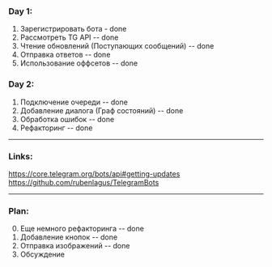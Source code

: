 ### Day 1:

1. Зарегистрировать бота - done
2. Рассмотреть TG API -- done
3. Чтение обновлений (Поступающих сообщений) -- done
4. Отправка ответов -- done
5. Использование оффсетов -- done

### Day 2:

1. Подключение очереди -- done
2. Добавление диалога (Граф состояний) -- done
3. Обработка ошибок -- done
4. Рефакторинг -- done

-------------------

### Links:

https://core.telegram.org/bots/api#getting-updates
https://github.com/rubenlagus/TelegramBots


-------------------

### Plan:
0. Еще немного рефакторинга -- done
1. Добавление кнопок -- done
2. Отправка изображений -- done
3. Обсуждение

